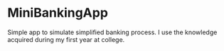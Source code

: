 # MiniBankingApp
Simple app to simulate simplified banking process. I use the knowledge acquired during my first year at college.
